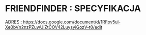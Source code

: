 # FRIENDFINDER : SPECYFIKACJA
ADRES : https://docs.google.com/document/d/1RFpv5ul-Xe0bVn2nzPZuwUlZtCOV42LuysyiGozV-t0/edit


